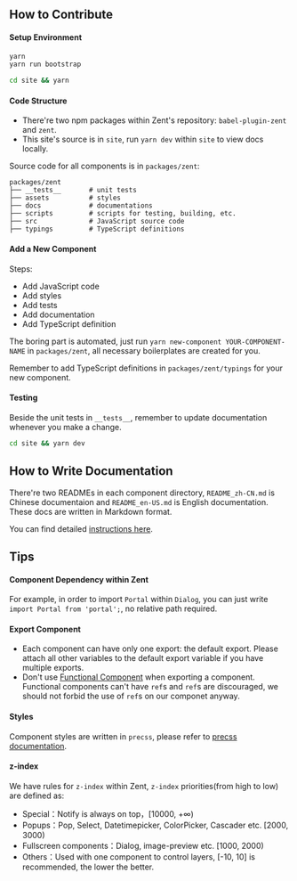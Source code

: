 ## How to Contribute

#### Setup Environment

```bash
yarn
yarn run bootstrap

cd site && yarn
```

#### Code Structure

- There're two npm packages within Zent's repository: `babel-plugin-zent` and `zent`.
- This site's source is in `site`, run `yarn dev` within `site` to view docs locally.

Source code for all components is in `packages/zent`:

```
packages/zent
├── __tests__       # unit tests
├── assets          # styles
├── docs            # documentations
├── scripts         # scripts for testing, building, etc.
├── src             # JavaScript source code
├── typings         # TypeScript definitions
```

#### Add a New Component

Steps:

- Add JavaScript code
- Add styles
- Add tests
- Add documentation
- Add TypeScript definition

The boring part is automated, just run `yarn new-component YOUR-COMPONENT-NAME` in `packages/zent`, all necessary boilerplates are created for you.

Remember to add TypeScript definitions in `packages/zent/typings` for your new component.

#### Testing

Beside the unit tests in `__tests__`, remember to update documentation whenever you make a change.

```bash
cd site && yarn dev
```

## How to Write Documentation

There're two READMEs in each component directory, `README_zh-CN.md` is Chinese documentaion and `README_en-US.md` is English documentation. These docs are written in Markdown format.

You can find detailed [instructions here](markdown).

## Tips

#### Component Dependency within Zent

For example, in order to import `Portal` within `Dialog`, you can just write `import Portal from 'portal';`, no relative path required.

#### Export Component

- Each component can have only one export: the default export. Please attach all other variables to the default export variable if you have multiple exports.
- Don't use [Functional Component](https://facebook.github.io/react/docs/refs-and-the-dom.html#refs-and-functional-components) when exporting a component. Functional components can't have `ref`s and `ref`s are discouraged, we should not forbid the use of `ref`s on our componet anyway.

#### Styles

Component styles are written in `precss`, please refer to [precss documentation](https://github.com/jonathantneal/precss).

#### z-index

We have rules for `z-index` within Zent, `z-index` priorities(from high to low) are defined as:

* Special：Notify is always on top，[10000, +∞)
* Popups：Pop, Select, Datetimepicker, ColorPicker, Cascader etc. [2000, 3000)
* Fullscreen components：Dialog, image-preview etc. [1000, 2000)
* Others：Used with one component to control layers, [-10, 10] is recommended, the lower the better.
